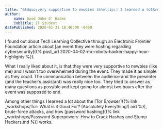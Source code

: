 ```yaml
---
title: "&ldquo;very supportive to newbies [&hellip;] I learned a lot&rdquo;"
author:
    name: Good Duke O' Hades
    jobTitle: IT Student
datePublished: 2020-03-31 10:40:00 -0400
---
```


I found out about Tech Learning Collective through an Electronic Frontier Foundation article about [an event they were hosting regarding cybersecurity]({% post_url 2020-04-02-mr-robots-hacker-happy-hour-highlights %}).

What I really liked about it, is that they were very supportive to newbies (like me) and I wasn&rsquo;t too overwhelmed during the event. They made it as simple as they could. The communication between the audience and the presenter (and the teacher&rsquo;s assistant) was really nice too. They tried to answer as many questions as possible and kept going for almost two hours after the event was supposed to end.

Among other things I learned a lot about the [Tor Browser]({% link _workshops/Tor: What is it Good For? (Absolutely Everything!).md %}), brute-force attacks, and how [password hashing]({% link _workshops/Password Superpowers: How to Crack Hashes and Stump Hackers.md %}) works.
